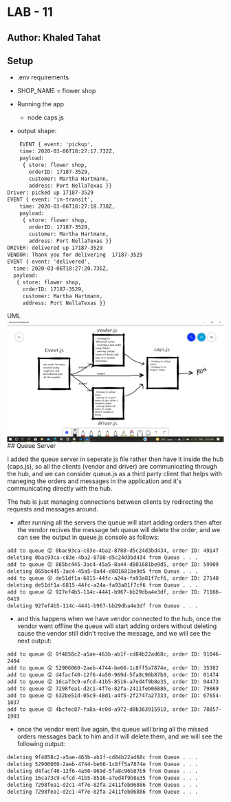 # LAB - 11

## Author: Khaled Tahat

## Setup

- .env requirements
- SHOP_NAME = flower shop

- Running the app

  - node caps.js

- output shape:

```
    EVENT { event: 'pickup',
    time: 2020-03-06T18:27:17.732Z,
    payload:
     { store: flower shop,
       orderID: 17187-3529,
       customer: Martha Hartmann,
       address: Port NellaTexas }}
Driver: picked up 17187-3529
EVENT { event: 'in-transit',
    time: 2020-03-06T18:27:18.738Z,
    payload:
     { store: flower shop,
       orderID: 17187-3529,
       customer: Martha Hartmann,
       address: Port NellaTexas }}
DRIVER: delivered up 17187-3529
VENDOR: Thank you for delivering  17187-3529
EVENT { event: 'delivered',
  time: 2020-03-06T18:27:20.736Z,
  payload:
   { store: flower shop,
     orderID: 17187-3529,
     customer: Martha Hartmann,
     address: Port NellaTexas }}
```

UML
<img src="./CAPS.png"
     alt="code-challenge-2 whiteBoard"
     style="float: left; margin-right: 10px;" />

<br />
<br />
## Queue Server

I added the queue server in seperate js file rather then have it inside the hub (caps.js), so all the clients (vendor and driver) are communicating through the hub, and we can consider queue.js as a third party client that  helps with maneging the orders and messages in the application and it's communicating directly with the hub.

The hub is just managing connections between clients by redirecting the requests and messages around.

- after running all the servers the queue will start adding orders then after the vendor recives the message teh queue will delete the order, and we can see the output in queue.js console as follows: <br />
```
add to queue 😲 0bac93ca-c83e-4ba2-8788-d5c24d3bd434, order ID: 49147
deleting 0bac93ca-c83e-4ba2-8788-d5c24d3bd434 from Queue . . .
add to queue 😲 865bc445-3ac4-45a5-8a44-d801681be9d5, order ID: 59909
deleting 865bc445-3ac4-45a5-8a44-d801681be9d5 from Queue . . .
add to queue 😲 de51df1a-6815-44fc-a24a-fa93a81f7cf6, order ID: 27140
deleting de51df1a-6815-44fc-a24a-fa93a81f7cf6 from Queue . . .
add to queue 😲 927ef4b5-114c-4441-b967-bb29dba4e3df, order ID: 71166-0419
deleting 927ef4b5-114c-4441-b967-bb29dba4e3df from Queue . . .
```
- and this happens when we have vendor connected to the hub, once the vendor went offline the queue will start adding orders without deleting cause the vendor still didn't recive the message, and we will see the next output: <br />
```
add to queue 😲 9f4858c2-a5ae-463b-ab1f-cd84b22ad68c, order ID: 91046-2404
add to queue 😲 52906060-2aeb-4744-be66-1c8ff5a7874e, order ID: 35382
add to queue 😲 d4facf40-12f6-4a50-969d-5fa8c96b87b9, order ID: 01474
add to queue 😲 16ca73c9-efcd-41b5-8516-a7ed4f9b8e35, order ID: 04473
add to queue 😲 7298fea1-d2c1-4f7e-82fa-2411feb06886, order ID: 79869
add to queue 😲 632be51d-05c9-48d1-a4f5-2f2747a27333, order ID: 67654-1037
add to queue 😲 4bcfec87-fa8a-4c0d-a972-d0b363915910, order ID: 78857-1993
```

- once the vendor went live again, the queue will bring all the missed orders messages back to him and it will delete them, and we will see the following output:<br />
```
deleting 9f4858c2-a5ae-463b-ab1f-cd84b22ad68c from Queue . . .
deleting 52906060-2aeb-4744-be66-1c8ff5a7874e from Queue . . .
deleting d4facf40-12f6-4a50-969d-5fa8c96b87b9 from Queue . . .
deleting 16ca73c9-efcd-41b5-8516-a7ed4f9b8e35 from Queue . . .
deleting 7298fea1-d2c1-4f7e-82fa-2411feb06886 from Queue . . .
deleting 7298fea1-d2c1-4f7e-82fa-2411feb06886 from Queue . . .
```

